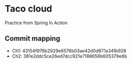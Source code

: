# Taco cloud
Practice from Spring in Action

## Commit mapping
* Ch1: 43154f976b2929e6576b03ae42d0d871a34fb928
* Ch2: 381e2ddc5ce26ed7dcc921e7188656b605379e6b
